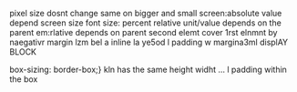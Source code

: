 pixel size dosnt change same on bigger and small screen:absolute value depend screen size
font size:
percent relative unit/value depends on the parent
em:rlative depends on parent 
second elemt cover 1rst elnmnt by naegativr margin
lzm bel a inline la ye5od l padding w margina3ml displAY BLOCK

box-sizing: border-box;}
kln has the same height widht ...
l padding within the box